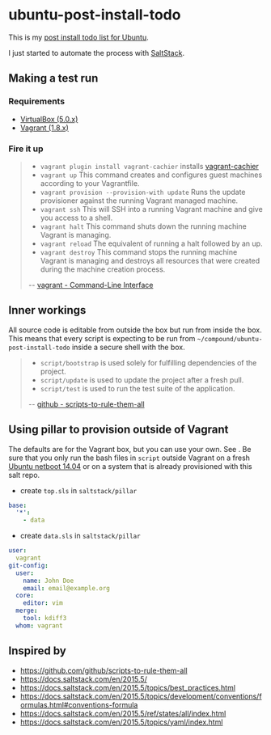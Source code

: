 ubuntu-post-install-todo
========================

This is my [post install todo list for Ubuntu](TODO.md).

I just started to automate the process with [SaltStack](https://github.com/saltstack/salt).


## Making a test run

### Requirements

* [VirtualBox (5.0.x)](https://www.virtualbox.org/wiki/Downloads)
* [Vagrant (1.8.x)](https://www.vagrantup.com/downloads.html)

### Fire it up

> * `vagrant plugin install vagrant-cachier` installs [vagrant-cachier](https://github.com/fgrehm/vagrant-cachier)
> * `vagrant up` This command creates and configures guest machines according to your Vagrantfile.
> * `vagrant provision --provision-with update` Runs the update provisioner against the running Vagrant managed machine.
> * `vagrant ssh` This will SSH into a running Vagrant machine and give you access to a shell.
> * `vagrant halt` This command shuts down the running machine Vagrant is managing.
> * `vagrant reload` The equivalent of running a halt followed by an up.
> * `vagrant destroy` This command stops the running machine Vagrant is managing and destroys all resources that were created during the machine creation process.
>
> -- [vagrant - Command-Line Interface](https://docs.vagrantup.com/v2/cli/index.html)


## Inner workings

All source code is editable from outside the box but run from inside the box.
This means that every script is expecting to be run from `~/compound/ubuntu-post-install-todo`
inside a secure shell with the box.

> * `script/bootstrap` is used solely for fulfilling dependencies of the project.
> * `script/update` is used to update the project after a fresh pull.
> * `script/test` is used to run the test suite of the application.
>
> -- [github - scripts-to-rule-them-all](https://github.com/github/scripts-to-rule-them-all/blob/master/README.md#the-scripts)


## Using pillar to provision outside of Vagrant

The defaults are for the Vagrant box, but you can use your own. See [](saltstack/pillar.example).
Be sure that you only run the bash files in `script` outside Vagrant on a fresh [Ubuntu netboot 14.04](http://nl.archive.ubuntu.com/ubuntu/dists/trusty-updates/main/installer-amd64/current/images/netboot/) or on a system that is already provisioned with this salt repo.

* create `top.sls` in `saltstack/pillar`
```yaml
base:
  '*':
    - data
```
* create `data.sls` in `saltstack/pillar`
```yaml
user:
  vagrant
git-config:
  user:
    name: John Doe
    email: email@example.org
  core:
    editor: vim
  merge:
    tool: kdiff3
  whom: vagrant
```


## Inspired by

* https://github.com/github/scripts-to-rule-them-all
* https://docs.saltstack.com/en/2015.5/
* https://docs.saltstack.com/en/2015.5/topics/best_practices.html
* https://docs.saltstack.com/en/2015.5/topics/development/conventions/formulas.html#conventions-formula
* https://docs.saltstack.com/en/2015.5/ref/states/all/index.html
* https://docs.saltstack.com/en/2015.5/topics/yaml/index.html
